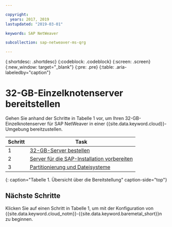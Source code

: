 ```yaml
---

copyright:
  years: 2017, 2019
lastupdated: "2019-03-01"

keywords: SAP NetWeaver

subcollection: sap-netweaver-ms-qrg

---
```


{:shortdesc: .shortdesc}
{:codeblock: .codeblock}
{:screen: .screen}
{:new_window: target="_blank"}
{:pre: .pre}
{:table: .aria-labeledby="caption"}

# 32-GB-Einzelknotenserver bereitstellen

Gehen Sie anhand der Schritte in Tabelle 1 vor, um Ihren 32-GB-Einzelknotenserver für SAP NetWeaver in einer {{site.data.keyword.cloud}}-Umgebung bereitzustellen.

| Schritt | Task |
| --- | --- |
| 1 | [32-GB-Server bestellen](/docs/infrastructure/sap-netweaver-ms-qrg?topic=sap-netweaver-ms-qrg-install_32GB) |
| 2 | [Server für die SAP-Installation vorbereiten](/docs/infrastructure/sap-netweaver-ms-qrg?topic=sap-netweaver-ms-qrg-2-preparing-your-server-for-your-sap-installation-32-gb-) |
| 3 | [Partitionierung und Dateisysteme](/docs/infrastructure/sap-netweaver-ms-qrg?topic=sap-netweaver-ms-qrg-partition_32GB) |
{: caption="Tabelle 1. Übersicht über die Bereitstellung" caption-side="top"}

## Nächste Schritte

Klicken Sie auf einen Schritt in Tabelle 1, um mit der Konfiguration von {{site.data.keyword.cloud_notm}}-{{site.data.keyword.baremetal_short}}n zu beginnen.
